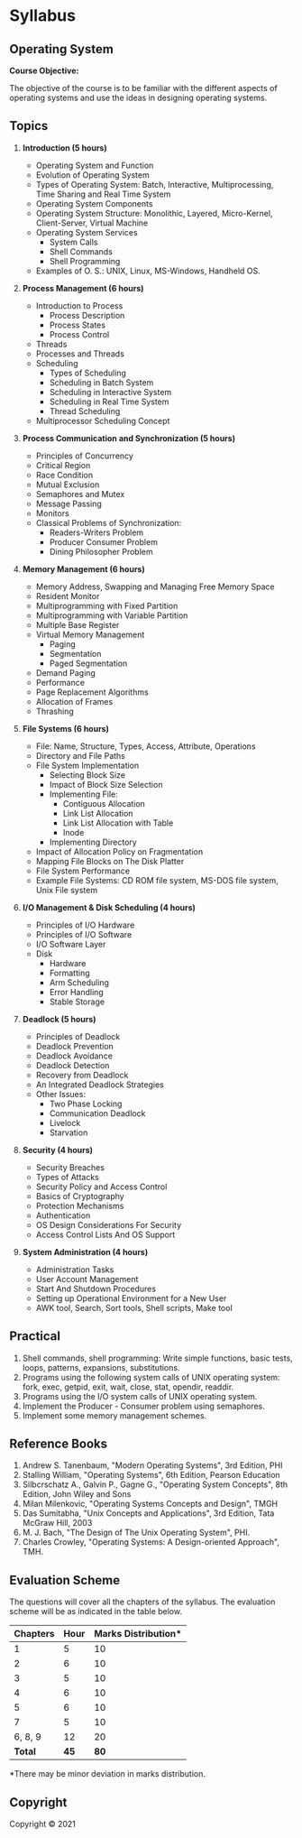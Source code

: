 # Syllabus

## Operating System

**Course Objective:**

The objective of the course is to be familiar with the different aspects of operating systems and use the ideas in designing operating systems.

## Topics

1. **Introduction (5 hours)**

   * Operating System and Function
   * Evolution of Operating System
   * Types of Operating System: Batch, Interactive, Multiprocessing, Time Sharing and Real Time System
   * Operating System Components
   * Operating System Structure: Monolithic, Layered, Micro-Kernel, Client-Server, Virtual Machine
   * Operating System Services
      * System Calls
      * Shell Commands
      * Shell Programming
   * Examples of O. S.: UNIX, Linux, MS-Windows, Handheld OS.

2. **Process Management (6 hours)**

   * Introduction to Process
      * Process Description
      * Process States
      * Process Control
   * Threads
   * Processes and Threads
   * Scheduling
      * Types of Scheduling
      * Scheduling in Batch System
      * Scheduling in Interactive System
      * Scheduling in Real Time System
      * Thread Scheduling
   * Multiprocessor Scheduling Concept

3. **Process Communication and Synchronization (5 hours)**

   * Principles of Concurrency
   * Critical Region
   * Race Condition
   * Mutual Exclusion
   * Semaphores and Mutex
   * Message Passing
   * Monitors
   * Classical Problems of Synchronization:
      * Readers-Writers Problem
      * Producer Consumer Problem
      * Dining Philosopher Problem

4. **Memory Management (6 hours)**

   * Memory Address, Swapping and Managing Free Memory Space
   * Resident Monitor
   * Multiprogramming with Fixed Partition
   * Multiprogramming with Variable Partition
   * Multiple Base Register
   * Virtual Memory Management
      * Paging
      * Segmentation
      * Paged Segmentation
   * Demand Paging
   * Performance
   * Page Replacement Algorithms
   * Allocation of Frames
   * Thrashing

5. **File Systems (6 hours)**

   * File: Name, Structure, Types, Access, Attribute, Operations
   * Directory and File Paths
   * File System Implementation
      * Selecting Block Size
      * Impact of Block Size Selection
      * Implementing File:
         * Contiguous Allocation
         * Link List Allocation
         * Link List Allocation with Table
         * Inode
      * Implementing Directory
   * Impact of Allocation Policy on Fragmentation
   * Mapping File Blocks on The Disk Platter
   * File System Performance
   * Example File Systems: CD ROM file system, MS-DOS file system, Unix File system

6. **I/O Management & Disk Scheduling (4 hours)**

   * Principles of I/O Hardware
   * Principles of I/O Software
   * I/O Software Layer
   * Disk
      * Hardware
      * Formatting
      * Arm Scheduling
      * Error Handling
      * Stable Storage

7. **Deadlock (5 hours)**

   * Principles of Deadlock
   * Deadlock Prevention
   * Deadlock Avoidance
   * Deadlock Detection
   * Recovery from Deadlock
   * An Integrated Deadlock Strategies
   * Other Issues:
      * Two Phase Locking
      * Communication Deadlock
      * Livelock
      * Starvation

8. **Security (4 hours)**

   * Security Breaches
   * Types of Attacks
   * Security Policy and Access Control
   * Basics of Cryptography
   * Protection Mechanisms
   * Authentication
   * OS Design Considerations For Security
   * Access Control Lists And OS Support

9. **System Administration (4 hours)**

   * Administration Tasks
   * User Account Management
   * Start And Shutdown Procedures
   * Setting up Operational Environment for a New User
   * AWK tool, Search, Sort tools, Shell scripts, Make tool

## Practical

1. Shell commands, shell programming: Write simple functions, basic tests, loops, patterns, expansions, substitutions.
2. Programs using the following system calls of UNIX operating system: fork, exec, getpid, exit, wait, close, stat, opendir, readdir.
3. Programs using the I/O system calls of UNIX operating system.
4. Implement the Producer - Consumer problem using semaphores.
5. Implement some memory management schemes.

## Reference Books

1. Andrew S. Tanenbaum, "Modern Operating Systems", 3rd Edition, PHI
2. Stalling William, "Operating Systems", 6th Edition, Pearson Education
3. Silbcrschatz A., Galvin P., Gagne G., "Operating System Concepts", 8th Edition, John Wiley and Sons
4. Milan Milenkovic, "Operating Systems Concepts and Design", TMGH
5. Das Sumitabha, "Unix Concepts and Applications", 3rd Edition, Tata McGraw Hill, 2003
6. M. J. Bach, "The Design of The Unix Operating System", PHI.
7. Charles Crowley, "Operating Systems: A Design-oriented Approach", TMH.

## Evaluation Scheme

The questions will cover all the chapters of the syllabus. The evaluation scheme will be as indicated in the table below.

| Chapters | Hour | Marks Distribution* |
|---|---|---|
| 1 | 5 | 10 |
| 2 | 6 | 10 |
| 3 | 5 | 10 |
| 4 | 6 | 10 |
| 5 | 6 | 10 |
| 7 | 5 | 10 |
| 6, 8, 9 | 12 | 20 |
| **Total** | **45** | **80** |

*There may be minor deviation in marks distribution.

## Copyright

Copyright © 2021